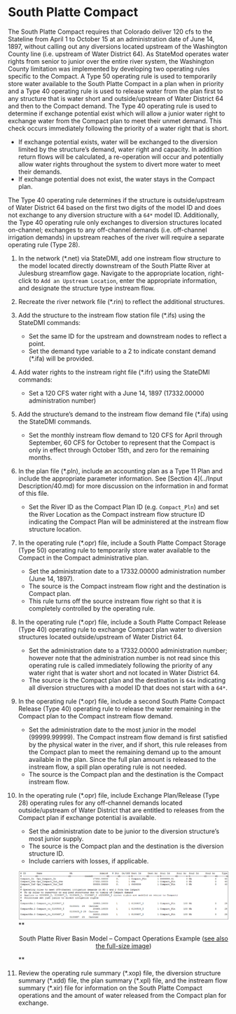 # South Platte Compact #

The South Platte Compact requires that Colorado deliver 120 cfs to the Stateline from April 1 to October 15 at an administration 
date of June 14, 1897, without calling out any diversions located upstream of the Washington County line (i.e. upstream of Water 
District 64). As StateMod operates water rights from senior to junior over the entire river system, the Washington County limitation 
was implemented by developing two operating rules specific to the Compact. A Type 50 operating rule is used to temporarily store 
water available to the South Platte Compact in a plan when in priority and a Type 40 operating rule is used to release water from the 
plan first to any structure that is water short and outside/upstream of Water District 64 and then to the Compact demand. The Type 
40 operating rule is used to determine if exchange potential exist which will allow a junior water right to exchange water from the 
Compact plan to meet their unmet demand. This check occurs immediately following the priority of a water right that is short.

* If exchange potential exists, water will be exchanged to the diversion limited by the structure’s demand, water right and capacity. 
In addition return flows will be calculated, a re-operation will occur and potentially allow water rights throughout the system to 
divert more water to meet their demands.
* If exchange potential does not exist, the water stays in the Compact plan.  

The Type 40 operating rule determines if the structure is outside/upstream of Water District 64 based on the first two digits of 
the model ID and does not exchange to any diversion structure with a `64*` model ID. Additionally, the Type 40 operating rule only 
exchanges to diversion structures located on-channel; exchanges to any off-channel demands (i.e. off-channel irrigation demands) in 
upstream reaches of the river will require a separate operating rule (Type 28).

1.	In the network (\*.net) via StateDMI, add one instream flow structure to the model located directly downstream of the South 
Platte River at Julesburg streamflow gage. Navigate to the appropriate location, right-click to `Add an Upstream Location`, enter 
the appropriate information, and designate the structure type instream flow.
2.	Recreate the river network file (\*.rin) to reflect the additional structures.
3.	Add the structure to the instream flow station file (\*.ifs) using the StateDMI commands:
	* Set the same ID for the upstream and downstream nodes to reflect a point.
	* Set the demand type variable to a 2 to indicate constant demand (\*.ifa) will be provided. 
4.	Add water rights to the instream right file (\*.ifr) using the StateDMI commands:
	* Set a 120 CFS water right with a June 14, 1897 (17332.00000 administration number)
5.	Add the structure’s demand to the instream flow demand file (\*.ifa) using the StateDMI commands.
	* Set the monthly instream flow demand to 120 CFS for April through September, 60 CFS for October to represent that the Compact 
	is only in effect through October 15th, and zero for the remaining months.
6.	In the plan file (\*.pln), include an accounting plan as a Type 11 Plan and include the appropriate parameter information. See 
[Section 4](../Input Description/40.md) for more discussion on the information in and format of this file.
	* Set the River ID as the Compact Plan ID (e.g. `Compact_Pln`) and set the River Location as the Compact instream flow structure 
	ID indicating the Compact Plan will be administered at the instream flow structure location.
7.	In the operating rule (\*.opr) file, include a South Platte Compact Storage (Type 50) operating rule to temporarily store water 
available to the Compact in the Compact administrative plan. 
	* Set the administration date to a 17332.00000 administration number (June 14, 1897).
	* The source is the Compact instream flow right and the destination is Compact plan.
	* This rule turns off the source instream flow right so that it is completely controlled by the operating rule.
8.	In the operating rule (\*.opr) file, include a South Platte Compact Release (Type 40) operating rule to exchange Compact plan 
water to diversion structures located outside/upstream of Water District 64.
	* Set the administration date to a 17332.00000 administration number; however note that the administration number is not read 
	since this operating rule is called immediately following the priority of any water right that is water short and not located 
	in Water District 64.
	* The source is the Compact plan and the destination is `64x` indicating all diversion structures with a model ID that does 
	not start with a `64*`.
9.	In the operating rule (\*.opr) file, include a second South Platte Compact Release (Type 40) operating rule to release the 
water remaining in the Compact plan to the Compact instream flow demand.
	* Set the administration date to the most junior in the model (99999.99999). The Compact instream flow demand is first 
	satisfied by the physical water in the river, and if short, this rule releases from the Compact plan to meet the remaining 
	demand up to the amount available in the plan. Since the full plan amount is released to the instream flow, a spill plan 
	operating rule is not needed.
	* The source is the Compact plan and the destination is the Compact instream flow.
10.	In the operating rule (\*.opr) file, include Exchange Plan/Release (Type 28) operating rules for any off-channel demands 
located outside/upstream of Water District that are entitled to releases from the Compact plan if exchange potential is 
available.
	* Set the administration date to be junior to the diversion structure’s most junior supply.
	* The source is the Compact plan and the destination is the diversion structure ID.
	* Include carriers with losses, if applicable.

    <a name="section163_a"></a>
    ![7163_a](7163_a.PNG)
    **<p style="text-align: center;">
    South Platte River Basin Model – Compact Operations Example (<a href="../7163_a.PNG">see also the full-size image</a>)
    </p>**
	
11.	Review the operating rule summary (\*.xop) file, the diversion structure summary (\*.xdd) file, the plan summary (\*.xpl) 
file, and the instream flow summary (\*.xir) file for information on the South Platte Compact operations and the amount of 
water released from the Compact plan for exchange.
